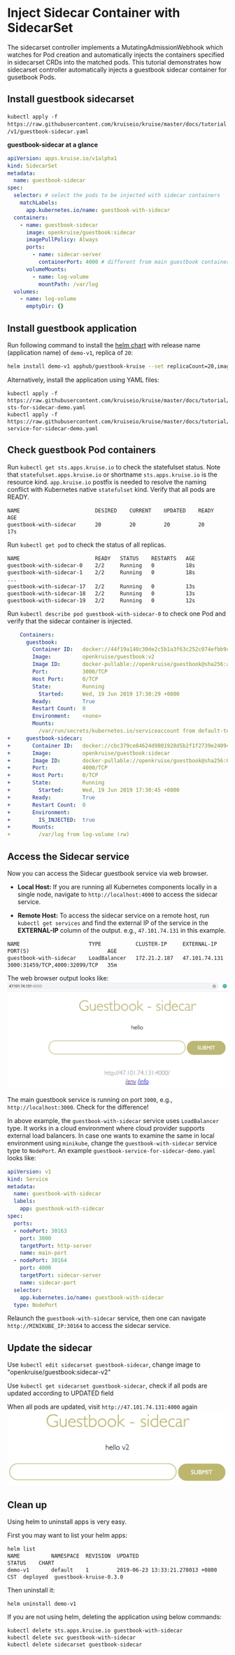# Inject Sidecar Container with SidecarSet

The sidecarset controller implements a MutatingAdmissionWebhook which watches for Pod creation and automatically injects the containers specified in sidecarset CRDs
into the matched pods. This tutorial demonstrates how sidecarset controller automatically injects a guestbook sidecar container for gusetbook Pods.

## Install guestbook sidecarset

`kubectl apply -f https://raw.githubusercontent.com/kruiseio/kruise/master/docs/tutorial/v1/guestbook-sidecar.yaml`

**guestbook-sidecar at a glance**

```yaml
apiVersion: apps.kruise.io/v1alpha1
kind: SidecarSet
metadata:
  name: guestbook-sidecar
spec:
  selector: # select the pods to be injected with sidecar containers
    matchLabels:
      app.kubernetes.io/name: guestbook-with-sidecar
  containers:
    - name: guestbook-sidecar
      image: openkruise/guestbook:sidecar
      imagePullPolicy: Always
      ports:
        - name: sidecar-server
          containerPort: 4000 # different from main guestbook containerPort which is 3000
      volumeMounts:
        - name: log-volume
          mountPath: /var/log
  volumes:
    - name: log-volume
      emptyDir: {}

```

## Install guestbook application

Run following command to install the [helm chart](https://github.com/cloudnativeapp/workshop/tree/master/kubecon2019china/charts/guestbook-kruise) with release
name (application name) of `demo-v1`, replica of `20`:

```bash
helm install demo-v1 apphub/guestbook-kruise --set replicaCount=20,image.repository=openkruise/guestbook,image.tag=v2 nameOverride=guestbook-with-sidecar
```

Alternatively, install the application using YAML files:

```
kubectl apply -f https://raw.githubusercontent.com/kruiseio/kruise/master/docs/tutorial/v1/guestbook-sts-for-sidecar-demo.yaml
kubectl apply -f https://raw.githubusercontent.com/kruiseio/kruise/master/docs/tutorial/v1/guestbook-service-for-sidecar-demo.yaml
```

## Check guestbook Pod containers

Run `kubectl get sts.apps.kruise.io` to check the statefulset status.
Note that `statefulset.apps.kruise.io` or shortname `sts.apps.kruise.io` is the resource kind.
`app.kruise.io` postfix is needed to resolve the naming conflict with Kubernetes native `statefulset` kind.
Verify that all pods are READY.

```
NAME                        DESIRED    CURRENT    UPDATED    READY    AGE
guestbook-with-sidecar      20         20         20         20       17s
```

Run `kubectl get pod` to check the status of all replicas.

```
NAME                        READY   STATUS    RESTARTS   AGE
guestbook-with-sidecar-0    2/2     Running   0          18s
guestbook-with-sidecar-1    2/2     Running   0          18s
...
guestbook-with-sidecar-17   2/2     Running   0          13s
guestbook-with-sidecar-18   2/2     Running   0          13s
guestbook-with-sidecar-19   2/2     Running   0          12s
```

Run `kubectl describe pod guestbook-with-sidecar-0` to check one Pod and verify that the sidecar container is injected.

```yaml
    Containers:
      guestbook:
        Container ID:   docker://44f19a140c30de2c5b1a3f63c252c074efbb9c1b5eb7893ee7134461466b35c8
        Image:          openkruise/guestbook:v2
        Image ID:       docker-pullable://openkruise/guestbook@sha256:a5b6e5462982ca795fa9c7ddc378ea5b24a31e5d57eb806095526f7b21384dbd
        Port:           3000/TCP
        Host Port:      0/TCP
        State:          Running
          Started:      Wed, 19 Jun 2019 17:30:29 +0800
        Ready:          True
        Restart Count:  0
        Environment:    <none>
        Mounts:
          /var/run/secrets/kubernetes.io/serviceaccount from default-token-k5qpw (ro)
+     guestbook-sidecar:
+       Container ID:   docker://cbc379ce84624d9801928d5b2f1f2739e24094b440c55d62f7e0892eb31b0719
+       Image:          openkruise/guestbook:sidecar
+       Image ID:       docker-pullable://openkruise/guestbook@sha256:016eddf673cc7afc5da2fa96b5148161b521cff20583fb1d0c3aa44e6ac75272
+       Port:           4000/TCP
+       Host Port:      0/TCP
+       State:          Running
+         Started:      Wed, 19 Jun 2019 17:30:45 +0800
+       Ready:          True
+       Restart Count:  0
+       Environment:
+         IS_INJECTED:  true
+       Mounts:
+         /var/log from log-volume (rw)
```

## Access the Sidecar service

Now you can access the Sidecar guestbook service via web browser.

* **Local Host:**
    If you are running all Kubernetes components locally in a single node, navigate to `http://localhost:4000` to access the sidecar service.

* **Remote Host:**
    To access the sidecar service on a remote host, run `kubectl get services` and find the external IP of the service in the **EXTERNAL-IP** column of the output.
    e.g., `47.101.74.131` in this example.

```
NAME                      TYPE           CLUSTER-IP     EXTERNAL-IP     PORT(S)                         AGE
guestbook-with-sidecar    LoadBalancer   172.21.2.187   47.101.74.131   3000:31459/TCP,4000:32099/TCP   35m
```

The web browser output looks like:
![Guestbook](./v1/guestbook-sidecar.jpg)

The main guestbook service is running on port `3000`, e.g., `http://localhost:3000`. Check for the difference!

In above example, the `guestbook-with-sidecar` service uses `LoadBalancer` type. It works in a cloud environment where cloud provider supports external load balancers.
In case one wants to examine the same in local environment using `minikube`, change the `guestbook-with-sidecar` service type to `NodePort`.
An example `guestbook-service-for-sidecar-demo.yaml` looks like:

```yaml
apiVersion: v1
kind: Service
metadata:
  name: guestbook-with-sidecar
  labels:
    app: guestbook-with-sidecar
spec:
  ports:
  - nodePort: 30163
    port: 3000
    targetPort: http-server
    name: main-port
  - nodePort: 30164
    port: 4000
    targetPort: sidecar-server
    name: sidecar-port
  selector:
    app.kubernetes.io/name: guestbook-with-sidecar
  type: NodePort
```

Relaunch the `guestbook-with-sidecar` service, then one can navigate `http://MINIKUBE_IP:30164` to access the sidecar service.

## Update the sidecar

Use `kubectl edit sidecarset guestbook-sidecar`, change image to "openkruise/guestbook:sidecar-v2"

Use `kubectl get sidecarset guestbook-sidecar`, check if all pods are updated according to UPDATED field

When all pods are updated, visit `http://47.101.74.131:4000` again
![Guestbook2](./v1/guestbook-sidecar2.jpg)

## Clean up

Using helm to uninstall apps is very easy.

First you may want to list your helm apps:

```
helm list
NAME          NAMESPACE  REVISION  UPDATED                               STATUS    CHART
demo-v1       default    1         2019-06-23 13:33:21.278013 +0800 CST  deployed  guestbook-kruise-0.3.0
```

Then uninstall it:

```
helm uninstall demo-v1
```

If you are not using helm, deleting the application using below commands:

```
kubectl delete sts.apps.kruise.io guestbook-with-sidecar
kubectl delete svc guestbook-with-sidecar
kubectl delete sidecarset guestbook-sidecar
```

